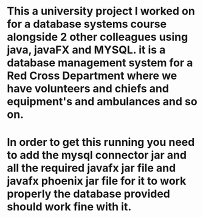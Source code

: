 # This a university project I worked on for a database systems course alongside 2 other colleagues using java, javaFX and MYSQL. it is a database management system for a Red Cross Department where we have volunteers and chiefs and equipment's and ambulances and so on.
# In order to get this running you need to add the mysql connector jar and all the required javafx jar file and javafx phoenix jar file for it to work properly the database provided should work fine with it.

